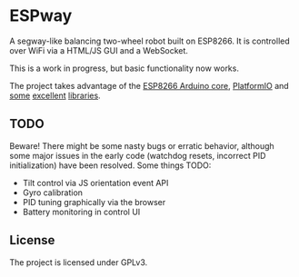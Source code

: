 # ESPway

A segway-like balancing two-wheel robot built on ESP8266. It is controlled over WiFi via a HTML/JS GUI and a WebSocket.

This is a work in progress, but basic functionality now works.

The project takes advantage of the [ESP8266 Arduino core](https://github.com/esp8266/Arduino),
[PlatformIO](http://platformio.org/) and
[some](https://github.com/jrowberg/i2cdevlib/tree/master/Arduino/MPU6050)
[excellent](https://github.com/me-no-dev/ESPAsyncWebServer)
[libraries](https://github.com/Makuna/NeoPixelBus).

## TODO

Beware! There might be some nasty bugs or erratic behavior, although some major issues in the early code (watchdog resets, incorrect PID initialization) have been resolved.
Some things TODO:

* Tilt control via JS orientation event API
* Gyro calibration
* PID tuning graphically via the browser
* Battery monitoring in control UI

## License
The project is licensed under GPLv3.

